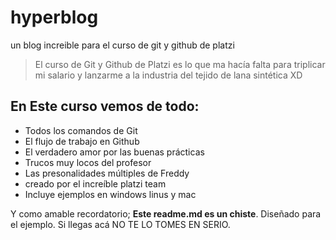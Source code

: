 # hyperblog
un blog increible para el curso de git y github de platzi
>El curso de Git y Github de Platzi es lo que ma hacía falta para triplicar mi salario y lanzarme a la industria del tejido de lana sintética
 XD
 
## En Este curso vemos de todo:
* Todos los comandos de Git
* El flujo de trabajo en Github
* El verdadero amor por las buenas prácticas
* Trucos muy locos del profesor
* Las presonalidades múltiples de Freddy
* creado por el increíble platzi team
* Incluye ejemplos en windows linus y mac

Y como amable recordatorio; **Este readme.md es un chiste**. Diseñado para el ejemplo. Si llegas acá NO TE LO TOMES EN SERIO.